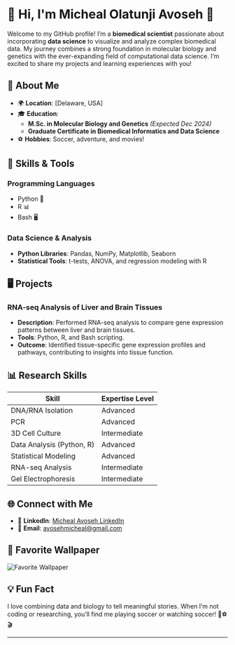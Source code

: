 # 👋 Hi, I'm Micheal Olatunji Avoseh 🥷

Welcome to my GitHub profile! I’m a **biomedical scientist** passionate about
incorporating **data science** to visualize and analyze complex biomedical data.
My journey combines a strong foundation in molecular biology and genetics with
the ever-expanding field of computational data science. I’m excited to share my
projects and learning experiences with you!

## 🚀 About Me

- 🌍 **Location**: [Delaware, USA]
- 🎓 **Education**:
  - **M.Sc. in Molecular Biology and Genetics** *(Expected Dec 2024)*
  - **Graduate Certificate in Biomedical Informatics and Data Science**
- ⚽ **Hobbies**: Soccer, adventure, and movies!

## 🔧 Skills & Tools

### **Programming Languages**

- Python 🐍
- R 📊
- Bash 🖥️

### **Data Science & Analysis**

- **Python Libraries**: Pandas, NumPy, Matplotlib, Seaborn
- **Statistical Tools**: t-tests, ANOVA, and regression modeling with R

## 🖥️ Projects

### **RNA-seq Analysis of Liver and Brain Tissues**

- **Description**: Performed RNA-seq analysis to compare gene expression patterns
  between liver and brain tissues.
- **Tools**: Python, R, and Bash scripting.
- **Outcome**: Identified tissue-specific gene expression profiles and pathways,
  contributing to insights into tissue function.

## 📊 Research Skills

| Skill                        | Expertise Level       |
|------------------------------|-----------------------|
| DNA/RNA Isolation            | Advanced              |
| PCR                          | Advanced              |
| 3D Cell Culture              | Intermediate          |
| Data Analysis (Python, R)    | Advanced              |
| Statistical Modeling         | Advanced              |
| RNA-seq Analysis             | Intermediate          |
| Gel Electrophoresis          | Intermediate          |

## 🌐 Connect with Me

- 💼 **LinkedIn**: [Micheal Avoseh LinkedIn](https://www.linkedin.com/in/micheal-olatunji-avoseh-2bb84a90)
- 📧 **Email**: [avosehmicheal@gmail.com](mailto:avosehmicheal@gmail.com)

## 📸 Favorite Wallpaper

![Favorite Wallpaper](./bridge-amp-sunset-2560A_1440.png)

## 💡 Fun Fact

I love combining data and biology to tell meaningful stories. When I’m not coding
or researching, you’ll find me playing soccer or watching soccer! 🧬⚽🎬

---
